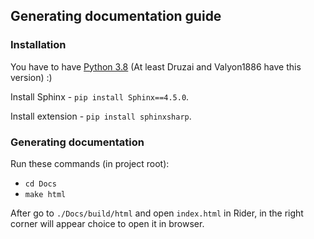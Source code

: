 ## Generating documentation guide

### Installation

You have to have [Python 3.8](https://www.python.org/downloads/) (At least Druzai and Valyon1886 have this version) :)

Install Sphinx - `pip install Sphinx==4.5.0`.

Install extension - `pip install sphinxsharp`.

### Generating documentation

Run these commands (in project root):

- `cd Docs`
- `make html`

After go to `./Docs/build/html` and open `index.html` in Rider, in the right corner will appear choice to open it in
browser.